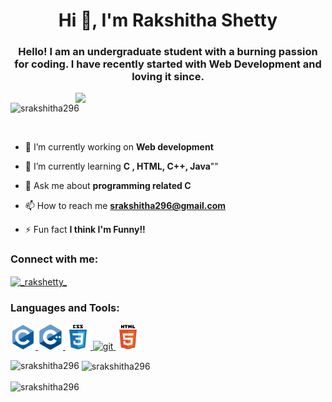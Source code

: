 
<h1 align="center">Hi 👋, I'm Rakshitha Shetty</h1>
<h3 align="center">Hello! I am an undergraduate student with a burning passion for coding. I have recently started with Web Development and loving it since.</h3>
<img align="right" width="400" src="https://cdn.dribbble.com/users/1920348/screenshots/4332641/media/c333a921c9e2c6ecfe8ad7d65ef2252f.gif">

<p align="left"> <img src="https://komarev.com/ghpvc/?username=srakshitha296&label=Profile%20views&color=0e75b6&style=flat" alt="srakshitha296" /> </p>

<p align="left"> <a href="https://twitter.com/" target="blank"><img src="https://img.shields.io/twitter/follow/?logo=twitter&style=for-the-badge" alt="" /></a> </p>

- 🔭 I’m currently working on **Web development**

- 🌱 I’m currently learning **C , HTML, C++, Java**""

- 💬 Ask me about **programming related C**

- 📫 How to reach me **srakshitha296@gmail.com**

- ⚡ Fun fact **I think I'm Funny!!**

<h3 align="left">Connect with me:</h3>
<p align="left">
<a href="https://instagram.com/_rakshetty_" target="blank"><img align="center" src="https://raw.githubusercontent.com/rahuldkjain/github-profile-readme-generator/master/src/images/icons/Social/instagram.svg" alt="_rakshetty_" height="30" width="40" /></a>
</p>

<h3 align="left">Languages and Tools:</h3>
<p align="left"> <a href="https://www.cprogramming.com/" target="_blank" rel="noreferrer"> <img src="https://raw.githubusercontent.com/devicons/devicon/master/icons/c/c-original.svg" alt="c" width="40" height="40"/> </a> <a href="https://www.w3schools.com/cpp/" target="_blank" rel="noreferrer"> <img src="https://raw.githubusercontent.com/devicons/devicon/master/icons/cplusplus/cplusplus-original.svg" alt="cplusplus" width="40" height="40"/> </a> <a href="https://www.w3schools.com/css/" target="_blank" rel="noreferrer"> <img src="https://raw.githubusercontent.com/devicons/devicon/master/icons/css3/css3-original-wordmark.svg" alt="css3" width="40" height="40"/> </a> <a href="https://git-scm.com/" target="_blank" rel="noreferrer"> <img src="https://www.vectorlogo.zone/logos/git-scm/git-scm-icon.svg" alt="git" width="40" height="40"/> </a> <a href="https://www.w3.org/html/" target="_blank" rel="noreferrer"> <img src="https://raw.githubusercontent.com/devicons/devicon/master/icons/html5/html5-original-wordmark.svg" alt="html5" width="40" height="40"/> </a> </p>

<p><img align="left" src="https://github-readme-stats.vercel.app/api/top-langs?username=srakshitha296&show_icons=true&locale=en&layout=compact" alt="srakshitha296" /></p>

<p>&nbsp;<img align="center" src="https://github-readme-stats.vercel.app/api?username=srakshitha296&show_icons=true&locale=en" alt="srakshitha296" /></p>

<p><img align="center" src="https://github-readme-streak-stats.herokuapp.com/?user=srakshitha296&" alt="srakshitha296" /></p>

